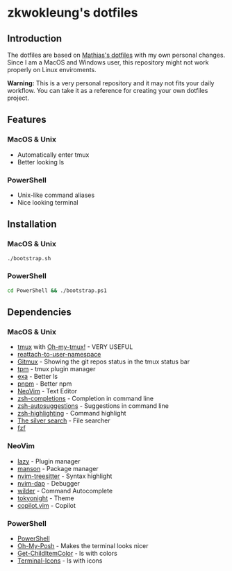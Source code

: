 # zkwokleung's dotfiles

## Introduction

The dotfiles are based on [Mathias's dotfiles](https://github.com/mathiasbynens/dotfiles) with my own personal changes. Since I am a MacOS and Windows user, this repository might not work properly on Linux enviroments.

**Warning:** This is a very personal repository and it may not fits your daily workflow. You can take it as a reference for creating your own dotfiles project.

## Features

### MacOS & Unix

-   Automatically enter tmux
-   Better looking ls

### PowerShell

-   Unix-like command aliases
-   Nice looking terminal

## Installation

### MacOS & Unix

```bash
./bootstrap.sh
```

### PowerShell

```bash
cd PowerShell && ./bootstrap.ps1
```

## Dependencies

### MacOS & Unix

-   [tmux](https://github.com/tmux/tmux/wiki) with [Oh-my-tmux!](https://github.com/gpakosz/.tmux) - VERY USEFUL
-   [reattach-to-user-namespace](https://github.com/ChrisJohnsen/tmux-MacOSX-pasteboard)
-   [Gitmux](https://github.com/arl/gitmux) - Showing the git repos status in the tmux status bar
-   [tpm](https://github.com/tmux-plugins/tpm) - tmux plugin manager
-   [exa](https://github.com/ogham/exa) - Better ls
-   [pnpm](https://github.com/pnpm/pnpm) - Better npm
-   [NeoVim](https://github.com/neovim/neovim) - Text Editor
-   [zsh-completions](https://github.com/zsh-users/zsh-completions) - Completion in command line
-   [zsh-autosuggestions](https://github.com/zsh-users/zsh-autosuggestions/tree/master) - Suggestions in command line
-   [zsh-highlighting](https://github.com/zsh-users/zsh-syntax-highlighting/tree/master) - Command highlight
-   [The silver search](https://github.com/ggreer/the_silver_searcher) - File searcher
-   [fzf](https://github.com/junegunn/fzf)

### NeoVim

-   [lazy](https://github.com/folke/lazy.nvim) - Plugin manager
-   [manson](https://github.com/williamboman/mason.nvim) - Package manager
-   [nvim-treesitter](https://github.com/nvim-treesitter/nvim-treesitter) - Syntax highlight
-   [nvim-dap](https://github.com/rcarriga/nvim-dap-ui) - Debugger
-   [wilder](https://github.com/gelguy/wilder.nvim) - Command Autocomplete
-   [tokyonight](https://github.com/folke/tokyonight.nvim) - Theme
-   [copilot.vim](https://github.com/github/copilot.vim) - Copilot

### PowerShell

-   [PowerShell](https://apps.microsoft.com/detail/9MZ1SNWT0N5D)
-   [Oh-My-Posh](https://github.com/JanDeDobbeleer/oh-my-posh) - Makes the terminal looks nicer
-   [Get-ChildItemColor](https://github.com/joonro/Get-ChildItemColor) - ls with colors
-   [Terminal-Icons](https://github.com/devblackops/Terminal-Icons) - ls with icons
